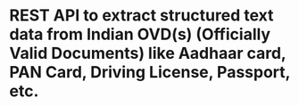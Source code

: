 # REST API to extract structured text data from Indian OVD(s) (Officially Valid Documents) like Aadhaar card, PAN Card, Driving License, Passport, etc.